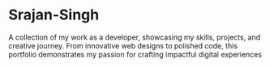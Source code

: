 # Srajan-Singh
 A collection of my work as a developer, showcasing my skills, projects, and creative journey. From innovative web designs to polished code, this portfolio demonstrates my passion for crafting impactful digital experiences
